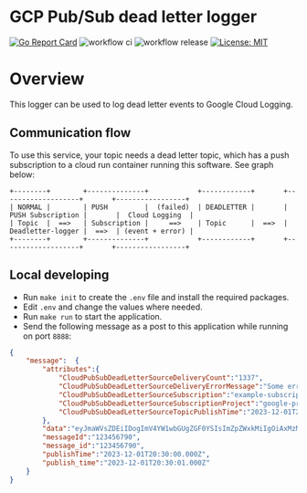 # GCP Pub/Sub dead letter logger
[![Go Report Card](https://goreportcard.com/badge/github.com/YourSurpriseCom/gcp-pubsub-deadletter-logger)](https://goreportcard.com/report/github.com/YourSurpriseCom/gcp-pubsub-deadletter-logger) 
![workflow ci](https://github.com/YourSurpriseCom/gcp-pubsub-deadletter-logger/actions/workflows/ci.yml/badge.svg)
![workflow release ](https://github.com/YourSurpriseCom/gcp-pubsub-deadletter-logger/actions/workflows/release.yml/badge.svg)
[![License: MIT](https://img.shields.io/badge/License-MIT-yellow.svg)](https://opensource.org/licenses/MIT)

# Overview
This logger can be used to log dead letter events to Google Cloud Logging. 

## Communication flow
To use this service, your topic needs a dead letter topic, which has a push subscription to a cloud run container running this software. See graph below:

```
+--------+        +--------------+            +------------+       +-------------------+       +-----------------+
| NORMAL |        | PUSH         |  (failed)  | DEADLETTER |       | PUSH Subscription |       |  Cloud Logging  |
| Topic  |  ==>   | Subscription |     ==>    | Topic      |  ==>  | Deadletter-logger |  ==>  | (event + error) |
+--------+        +--------------+            +------------+       +-------------------+       +-----------------+ 
```

## Local developing
* Run `make init` to create the `.env` file and install the required packages.
* Edit `.env` and change the values where needed.
* Run `make run` to start the application.
* Send the following message as a post to this application while running on port `8888`:

```json
{
    "message":  {
        "attributes":{
            "CloudPubSubDeadLetterSourceDeliveryCount":"1337", 
            "CloudPubSubDeadLetterSourceDeliveryErrorMessage":"Some error occured, which why this message is now a deadletter", 
            "CloudPubSubDeadLetterSourceSubscription":"example-subscription", 
            "CloudPubSubDeadLetterSourceSubscriptionProject":"google-project-id", 
            "CloudPubSubDeadLetterSourceTopicPublishTime":"2023-12-01T20:30:00.000+00:00" 
        }, 
        "data":"eyJmaWVsZDEiIDogImV4YW1wbGUgZGF0YSIsImZpZWxkMiIgOiAxMzM3LCAiZmllbGQzIiA6ICJ0aGlzIG1lc3NhZ2Ugc2hvdWxkIGJlIHJlYWRhYmxlIGluc2lkZSB0aGUgZ29vZ2xlIGNsb3VkIGxvZyJ9", 
        "messageId":"123456790", 
        "message_id":"123456790", 
        "publishTime":"2023-12-01T20:30:00.000Z", 
        "publish_time":"2023-12-01T20:30:01.000Z"
    }
}
```
